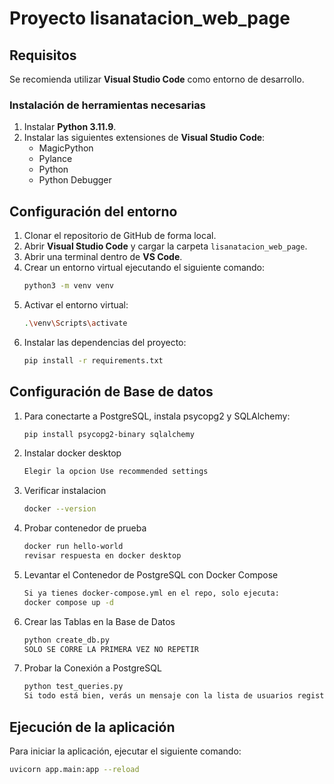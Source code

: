 # Proyecto lisanatacion_web_page

## Requisitos

Se recomienda utilizar **Visual Studio Code** como entorno de desarrollo.

### Instalación de herramientas necesarias
1. Instalar **Python 3.11.9**.
2. Instalar las siguientes extensiones de **Visual Studio Code**:
   - MagicPython
   - Pylance
   - Python
   - Python Debugger

## Configuración del entorno

1. Clonar el repositorio de GitHub de forma local.
2. Abrir **Visual Studio Code** y cargar la carpeta `lisanatacion_web_page`.
3. Abrir una terminal dentro de **VS Code**.
4. Crear un entorno virtual ejecutando el siguiente comando:
   ```sh
   python3 -m venv venv
   ```
5. Activar el entorno virtual:
   ```sh
   .\venv\Scripts\activate
   ```
6. Instalar las dependencias del proyecto:
   ```sh
   pip install -r requirements.txt
   ```
## Configuración de Base de datos
1. Para conectarte a PostgreSQL, instala psycopg2 y SQLAlchemy:
   ```sh
   pip install psycopg2-binary sqlalchemy
   ```
2. Instalar docker desktop 
   ```sh
   Elegir la opcion Use recommended settings
   ```
3. Verificar instalacion
   ```sh
   docker --version
   ```
4. Probar contenedor de prueba
   ```sh
   docker run hello-world 
   revisar respuesta en docker desktop
   ```
5. Levantar el Contenedor de PostgreSQL con Docker Compose
   ```sh
   Si ya tienes docker-compose.yml en el repo, solo ejecuta:
   docker compose up -d
   ```
6. Crear las Tablas en la Base de Datos
   ```sh
   python create_db.py
   SOLO SE CORRE LA PRIMERA VEZ NO REPETIR
   ```
7. Probar la Conexión a PostgreSQL
   ```sh
   python test_queries.py
   Si todo está bien, verás un mensaje con la lista de usuarios registrados.
   ```

## Ejecución de la aplicación
Para iniciar la aplicación, ejecutar el siguiente comando:
```sh
uvicorn app.main:app --reload
```

